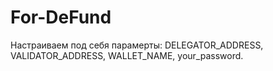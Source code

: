 # For-DeFund
Настраиваем под себя парамерты: DELEGATOR_ADDRESS, VALIDATOR_ADDRESS, WALLET_NAME, your_password.

